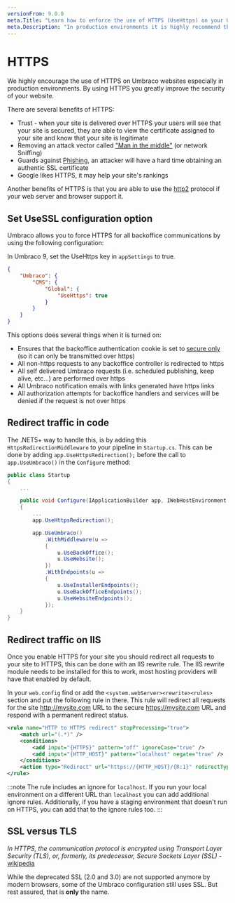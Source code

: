 ```yaml
---
versionFrom: 9.0.0
meta.Title: "Learn how to enforce the use of HTTPS (UseHttps) on your Umbraco websites."
meta.Description: "In production environments it is highly recommend that you enforce the use of HTTPS (UseHttps). It grealy increases the general trust of your site and guards you against various attacks, like "Man in the middle" and phising attacks."
---
```


# HTTPS

We highly encourage the use of HTTPS on Umbraco websites especially in production environments. By using HTTPS you greatly improve the security of your website.

There are several benefits of HTTPS:

* Trust - when your site is delivered over HTTPS your users will see that your site is secured, they are able to view the certificate assigned to your site and know that your site is legitimate
* Removing an attack vector called ["Man in the middle"](https://www.owasp.org/index.php/Man-in-the-middle_attack) (or network Sniffing)
* Guards against [Phishing](https://en.wikipedia.org/wiki/Phishing), an attacker will have a hard time obtaining an authentic SSL certificate
* Google likes HTTPS, it may help your site's rankings

Another benefits of HTTPS is that you are able to use the [http2](https://en.wikipedia.org/wiki/HTTP/2) protocol if your web server and browser support it.

## Set UseSSL configuration option

Umbraco allows you to force HTTPS for all backoffice communications by using the following configuration:

In Umbraco 9, set the UseHttps key in `appSettings` to true.

```json
{
    "Umbraco": {
        "CMS": {
            "Global": {
                "UseHttps": true
            }
        }
    }
}
```

This options does several things when it is turned on:

* Ensures that the backoffice authentication cookie is set to [secure only](https://www.owasp.org/index.php/SecureFlag) (so it can only be transmitted over https)
* All non-https requests to any backoffice controller is redirected to https
* All self delivered Umbraco requests (i.e. scheduled publishing, keep alive, etc...) are performed over https
* All Umbraco notification emails with links generated have https links
* All authorization attempts for backoffice handlers and services will be denied if the request is not over https

## Redirect traffic in code
The .NET5+ way to handle this, is by adding this `HttpsRedirectionMiddleware` to your pipeline in `Startup.cs`.
This can be done by adding `app.UseHttpsRedirection();` before the call to `app.UseUmbraco()` in the `Configure` method:
```cs
public class Startup
{
    ...

    public void Configure(IApplicationBuilder app, IWebHostEnvironment env)
    {
        ...
        app.UseHttpsRedirection();

        app.UseUmbraco()
            .WithMiddleware(u =>
            {
                u.UseBackOffice();
                u.UseWebsite();
            })
            .WithEndpoints(u =>
            {
                u.UseInstallerEndpoints();
                u.UseBackOfficeEndpoints();
                u.UseWebsiteEndpoints();
            });
    }
}

```



## Redirect traffic on IIS

Once you enable HTTPS for your site you should redirect all requests to your site to HTTPS, this can be done with an IIS rewrite rule.
The IIS rewrite module needs to be installed for this to work, most hosting providers will have that enabled by default.

In your `web.config` find or add the `<system.webServer><rewrite><rules>` section and put the following rule in there. This rule will redirect all requests for the site http://mysite.com URL to the secure https://mysite.com URL and respond with a permanent redirect status.

```xml
<rule name="HTTP to HTTPS redirect" stopProcessing="true">
    <match url="(.*)" />
    <conditions>
        <add input="{HTTPS}" pattern="off" ignoreCase="true" />
        <add input="{HTTP_HOST}" pattern="localhost" negate="true" />
    </conditions>
    <action type="Redirect" url="https://{HTTP_HOST}/{R:1}" redirectType="Permanent" />
</rule>
```

:::note
The rule includes an ignore for `localhost`. If you run your local environment on a different URL than `localhost` you can add additional ignore rules. Additionally, if you have a staging environment that doesn't run on HTTPS, you can add that to the ignore rules too.
:::

## SSL versus TLS

*In HTTPS, the communication protocol is encrypted using Transport Layer Security (TLS), or, formerly, its predecessor, Secure Sockets Layer (SSL)* - [wikipedia](https://en.wikipedia.org/wiki/HTTPS)

While the deprecated SSL (2.0 and 3.0) are not supported anymore by modern browsers, some of the Umbraco configuration still uses SSL. But rest assured, that is **only** the name.
